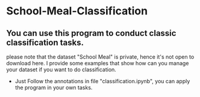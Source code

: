 # School-Meal-Classification
## You can use this program to conduct classic classification tasks.

please note that the dataset "School Meal" is private, hence it's not open to download here. I provide some examples that show how can you manage your dataset if you want to do classification.

* Just Follow the annotations in file "classification.ipynb", you can apply the program in your own tasks.
